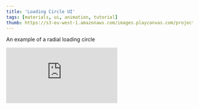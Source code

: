 ```yaml
---
title: 'Loading Circle UI'
tags: [materials, ui, animation, tutorial]
thumb: https://s3-eu-west-1.amazonaws.com/images.playcanvas.com/projects/12/705273/8B52B3-image-75.jpg
---
```


An example of a radial loading circle

<div className="iframe-container">
    <iframe loading="lazy" src="https://playcanv.as/p/WVAhW4ft/" title="Loading Circle UI" webkitallowfullscreen="true" mozallowfullscreen="true" allow="autoplay" allowfullscreen="true" allowvr="" scrolling="no" frameborder="0" />
</div>
